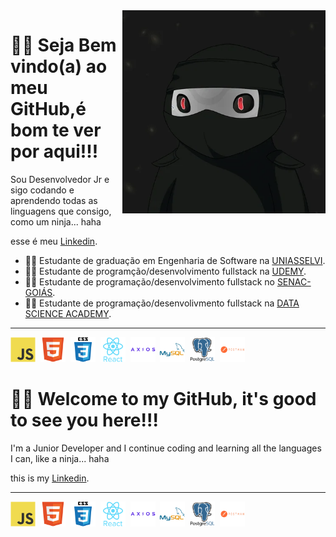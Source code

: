 <img src="ninja.webp" width ="325px" align= "right" >

# 🐱‍👤 Seja Bem vindo(a) ao meu GitHub,é bom te ver por aqui!!!

Sou Desenvolvedor Jr e sigo codando e aprendendo todas as linguagens que consigo, como um ninja... haha

  esse é meu [Linkedin](https://www.linkedin.com/in/jo%C3%A3o-vitor-alves-3a3043270?utm_source=share&utm_campaign=share_via&utm_content=profile&utm_medium=android_app).

- 🐱‍💻 Estudante de graduação em Engenharia de Software na [UNIASSELVI](https://portal.uniasselvi.com.br/).
- 🐱‍👓 Estudante de programção/desenvolvimento fullstack na [UDEMY](https://www.udemy.com/).
- 🐱‍💻 Estudante de programação/desenvolvimento fullstack no [SENAC-GOIÁS](https://www.go.senac.br/).
- 🐱‍👓 Estudante de programação/desenvolivmento fullstack na [DATA SCIENCE ACADEMY](https://www.datascienceacademy.com.br/).
  
---



  <div><img src="https://github.com/devicons/devicon/blob/master/icons/javascript/javascript-original.svg" title="JavaScript" alt="JavaScript" width="40" height="40"/>&nbsp;
    <img src="https://github.com/devicons/devicon/blob/master/icons/html5/html5-original.svg" title="HTML5" alt="HTML" width="40" height="40"/>&nbsp;
    <img src="https://github.com/devicons/devicon/blob/master/icons/css3/css3-original-wordmark.svg" title="JavaScript" alt="Css" width="40" height="40"/>&nbsp;
    <img src="https://github.com/devicons/devicon/blob/master/icons/react/react-original-wordmark.svg" title="React" alt="React" width="40" height="40"/>&nbsp;
    <img src="https://github.com/devicons/devicon/blob/master/icons/axios/axios-plain-wordmark.svg" title="JavaScript" alt="Axios" width="40" height="40"/>&nbsp;
    <img src="https://github.com/devicons/devicon/blob/master/icons/mysql/mysql-original-wordmark.svg" title="JavaScript" alt="mysql" width="40" height="40"/>&nbsp;
    <img src="https://github.com/devicons/devicon/blob/master/icons/postgresql/postgresql-original-wordmark.svg" title="JavaScript" alt="postgresql" width="40" height="40"/>&nbsp;
    <img src="https://github.com/devicons/devicon/blob/master/icons/postman/postman-original-wordmark.svg" title="JavaScript" alt="postman" width="40" height="40"/>&nbsp;
    </div>


# 🐱‍👤 Welcome to my GitHub, it's good to see you here!!!


I'm a Junior Developer and I continue coding and learning all the languages ​​I can, like a ninja... haha

  this is my [Linkedin](https://www.linkedin.com/in/jo%C3%A3o-vitor-alves-3a3043270?utm_source=share&utm_campaign=share_via&utm_content=profile&utm_medium=android_app).

---
<div><img src="https://github.com/devicons/devicon/blob/master/icons/javascript/javascript-original.svg" title="JavaScript" alt="JavaScript" width="40" height="40"/>&nbsp;
    <img src="https://github.com/devicons/devicon/blob/master/icons/html5/html5-original.svg" title="HTML5" alt="HTML" width="40" height="40"/>&nbsp;
    <img src="https://github.com/devicons/devicon/blob/master/icons/css3/css3-original-wordmark.svg" title="JavaScript" alt="Css" width="40" height="40"/>&nbsp;
    <img src="https://github.com/devicons/devicon/blob/master/icons/react/react-original-wordmark.svg" title="React" alt="React" width="40" height="40"/>&nbsp;
    <img src="https://github.com/devicons/devicon/blob/master/icons/axios/axios-plain-wordmark.svg" title="JavaScript" alt="Axios" width="40" height="40"/>&nbsp;
    <img src="https://github.com/devicons/devicon/blob/master/icons/mysql/mysql-original-wordmark.svg" title="JavaScript" alt="mysql" width="40" height="40"/>&nbsp;
    <img src="https://github.com/devicons/devicon/blob/master/icons/postgresql/postgresql-original-wordmark.svg" title="JavaScript" alt="postgresql" width="40" height="40"/>&nbsp;
    <img src="https://github.com/devicons/devicon/blob/master/icons/postman/postman-original-wordmark.svg" title="JavaScript" alt="postman" width="40" height="40"/>&nbsp;
    </div>

